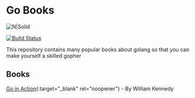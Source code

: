 # Go Books

![N|Solid](https://miro.medium.com/max/607/1*ERojGMB35dNDZJtgdC-iFw.png)

[![Build Status](https://travis-ci.org/joemccann/dillinger.svg?branch=master)](https://travis-ci.org/joemccann/dillinger)

This repository contains many popular books about golang so that you can make yourself a skilled gopher

## Books
[Go in Action](go-in-action.pdf){:target="_blank" rel="noopener"} - By William Kennedy
